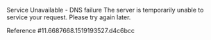 Service Unavailable - DNS failure The server is temporarily unable to service your request. Please try again later.

Reference #11.6687668.1519193527.d4c6bcc